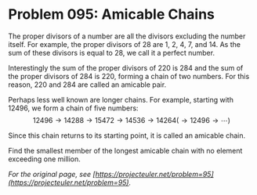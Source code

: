 # Problem 095: Amicable Chains

The proper divisors of a number are all the divisors excluding the number itself. For example, the proper divisors of $28$ are $1$, $2$, $4$, $7$, and $14$. As the sum of these divisors is equal to $28$, we call it a perfect number.

Interestingly the sum of the proper divisors of $220$ is $284$ and the sum of the proper divisors of $284$ is $220$, forming a chain of two numbers. For this reason, $220$ and $284$ are called an amicable pair.

Perhaps less well known are longer chains. For example, starting with $12496$, we form a chain of five numbers:
$$12496 \to 14288 \to 15472 \to 14536 \to 14264 (\to 12496 \to \cdots)$$

Since this chain returns to its starting point, it is called an amicable chain.

Find the smallest member of the longest amicable chain with no element exceeding one million.

*For the original page, see [https://projecteuler.net/problem=95](https://projecteuler.net/problem=95).*
